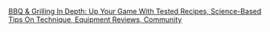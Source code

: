 [BBQ & Grilling In Depth: Up Your Game With Tested Recipes, Science-Based Tips On Technique, Equipment Reviews, Community](https://amazingribs.com/)
